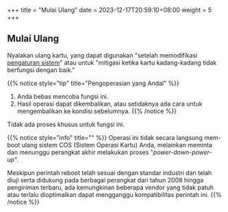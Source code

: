 +++
title = "Mulai Ulang"
date =  2023-12-17T20:59:10+08:00
weight = 5
+++

## Mulai Ulang

Nyalakan ulang kartu, yang dapat digunakan "setelah memodifikasi [pengaturan sistem](../settings/)" atau untuk "mitigasi ketika kartu kadang-kadang tidak berfungsi dengan baik."

{{% notice style="tip" title="Pengoperasian yang Andal" %}}
1. Anda bebas mencoba fungsi ini.
2. Hasil operasi dapat dikembalikan, atau setidaknya ada cara untuk mengembalikan ke kondisi sebelumnya.
{{% /notice %}}

Tidak ada proses khusus untuk fungsi ini.

{{% notice style="info" title="" %}}
Operasi ini tidak secara langsung mem-boot ulang sistem COS (Sistem Operasi Kartu) Anda, melainkan meminta dan menunggu perangkat akhir melakukan proses "_power-down-power-up_".

Meskipun perintah reboot telah sesuai dengan standar industri dan telah diuji serta didukung pada berbagai perangkat dari tahun 2008 hingga pengiriman terbaru, ada kemungkinan beberapa vendor yang tidak patuh atau terlalu dioptimalkan dapat mengganggu kompatibilitas perintah ini.
{{% /notice %}}
